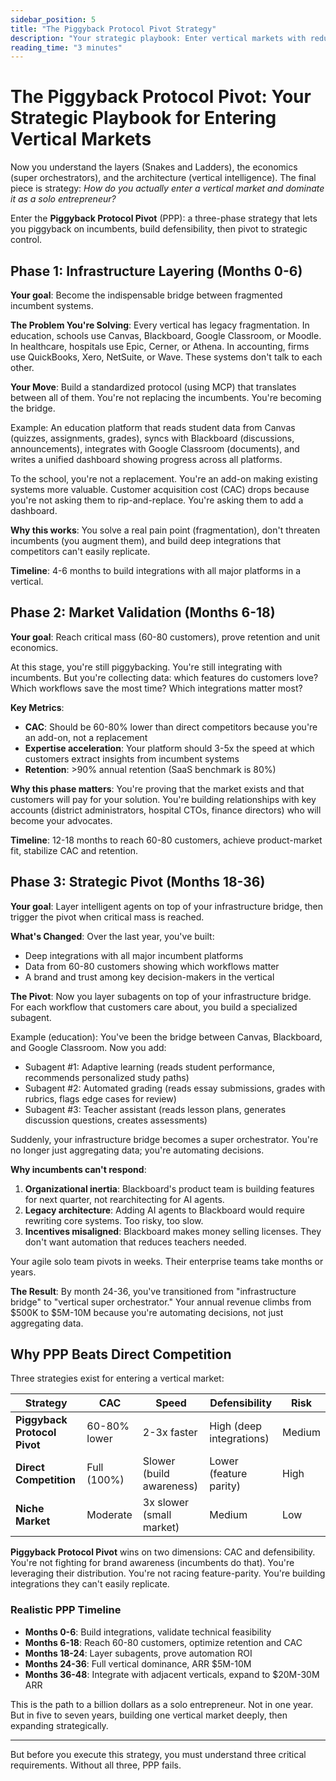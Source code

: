 ```yaml
---
sidebar_position: 5
title: "The Piggyback Protocol Pivot Strategy"
description: "Your strategic playbook: Enter vertical markets with reduced risk and accelerated learning."
reading_time: "3 minutes"
---
```


# The Piggyback Protocol Pivot: Your Strategic Playbook for Entering Vertical Markets

Now you understand the layers (Snakes and Ladders), the economics (super orchestrators), and the architecture (vertical intelligence). The final piece is strategy: *How do you actually enter a vertical market and dominate it as a solo entrepreneur?*

Enter the **Piggyback Protocol Pivot** (PPP): a three-phase strategy that lets you piggyback on incumbents, build defensibility, then pivot to strategic control.

## Phase 1: Infrastructure Layering (Months 0-6)

**Your goal**: Become the indispensable bridge between fragmented incumbent systems.

**The Problem You're Solving**: Every vertical has legacy fragmentation. In education, schools use Canvas, Blackboard, Google Classroom, or Moodle. In healthcare, hospitals use Epic, Cerner, or Athena. In accounting, firms use QuickBooks, Xero, NetSuite, or Wave. These systems don't talk to each other.

**Your Move**: Build a standardized protocol (using MCP) that translates between all of them. You're not replacing the incumbents. You're becoming the bridge.

Example: An education platform that reads student data from Canvas (quizzes, assignments, grades), syncs with Blackboard (discussions, announcements), integrates with Google Classroom (documents), and writes a unified dashboard showing progress across all platforms.

To the school, you're not a replacement. You're an add-on making existing systems more valuable. Customer acquisition cost (CAC) drops because you're not asking them to rip-and-replace. You're asking them to add a dashboard.

**Why this works**: You solve a real pain point (fragmentation), don't threaten incumbents (you augment them), and build deep integrations that competitors can't easily replicate.

**Timeline**: 4-6 months to build integrations with all major platforms in a vertical.

## Phase 2: Market Validation (Months 6-18)

**Your goal**: Reach critical mass (60-80 customers), prove retention and unit economics.

At this stage, you're still piggybacking. You're still integrating with incumbents. But you're collecting data: which features do customers love? Which workflows save the most time? Which integrations matter most?

**Key Metrics**:
- **CAC**: Should be 60-80% lower than direct competitors because you're an add-on, not a replacement
- **Expertise acceleration**: Your platform should 3-5x the speed at which customers extract insights from incumbent systems
- **Retention**: >90% annual retention (SaaS benchmark is 80%)

**Why this phase matters**: You're proving that the market exists and that customers will pay for your solution. You're building relationships with key accounts (district administrators, hospital CTOs, finance directors) who will become your advocates.

**Timeline**: 12-18 months to reach 60-80 customers, achieve product-market fit, stabilize CAC and retention.

## Phase 3: Strategic Pivot (Months 18-36)

**Your goal**: Layer intelligent agents on top of your infrastructure bridge, then trigger the pivot when critical mass is reached.

**What's Changed**: Over the last year, you've built:
- Deep integrations with all major incumbent platforms
- Data from 60-80 customers showing which workflows matter
- A brand and trust among key decision-makers in the vertical

**The Pivot**: Now you layer subagents on top of your infrastructure bridge. For each workflow that customers care about, you build a specialized subagent.

Example (education): You've been the bridge between Canvas, Blackboard, and Google Classroom. Now you add:
- Subagent #1: Adaptive learning (reads student performance, recommends personalized study paths)
- Subagent #2: Automated grading (reads essay submissions, grades with rubrics, flags edge cases for review)
- Subagent #3: Teacher assistant (reads lesson plans, generates discussion questions, creates assessments)

Suddenly, your infrastructure bridge becomes a super orchestrator. You're no longer just aggregating data; you're automating decisions.

**Why incumbents can't respond**:
1. **Organizational inertia**: Blackboard's product team is building features for next quarter, not rearchitecting for AI agents.
2. **Legacy architecture**: Adding AI agents to Blackboard would require rewriting core systems. Too risky, too slow.
3. **Incentives misaligned**: Blackboard makes money selling licenses. They don't want automation that reduces teachers needed.

Your agile solo team pivots in weeks. Their enterprise teams take months or years.

**The Result**: By month 24-36, you've transitioned from "infrastructure bridge" to "vertical super orchestrator." Your annual revenue climbs from $500K to $5M-10M because you're automating decisions, not just aggregating data.

## Why PPP Beats Direct Competition

Three strategies exist for entering a vertical market:

| Strategy | CAC | Speed | Defensibility | Risk |
|----------|-----|-------|---------------|------|
| **Piggyback Protocol Pivot** | 60-80% lower | 2-3x faster | High (deep integrations) | Medium |
| **Direct Competition** | Full (100%) | Slower (build awareness) | Lower (feature parity) | High |
| **Niche Market** | Moderate | 3x slower (small market) | Medium | Low |

**Piggyback Protocol Pivot** wins on two dimensions: CAC and defensibility. You're not fighting for brand awareness (incumbents do that). You're leveraging their distribution. You're not racing feature-parity. You're building integrations they can't easily replicate.

### Realistic PPP Timeline

- **Months 0-6**: Build integrations, validate technical feasibility
- **Months 6-18**: Reach 60-80 customers, optimize retention and CAC
- **Months 18-24**: Layer subagents, prove automation ROI
- **Months 24-36**: Full vertical dominance, ARR $5M-10M
- **Months 36-48**: Integrate with adjacent verticals, expand to $20M-30M ARR

This is the path to a billion dollars as a solo entrepreneur. Not in one year. But in five to seven years, building one vertical market deeply, then expanding strategically.

---

But before you execute this strategy, you must understand three critical requirements. Without all three, PPP fails.

